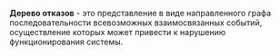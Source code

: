 **Дерево отказов** - это представление в виде направленного графа последовательности всевозможных взаимосвязанных событий, осуществление которых может привести к нарушению функционирования системы.

